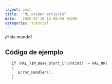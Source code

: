 ```yaml
---
layout: post
title:  "Mi primer artículo"
date:   2025-07-16 12:00:00 +0200
categories: tutorial
---
```


¡Hola mundo!

## Código de ejemplo

```c
   if (HAL_TIM_Base_Start_IT(&htim3) != HAL_OK)
   {
 	  Error_Handler();
   }
